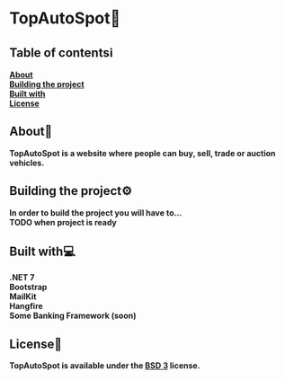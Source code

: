 # TopAutoSpot🚦

## Table of contentsℹ️
<strong>[About](#about)
<br />
[Building the project](#building-the-project)
<br />
[Built with](#built-with)
<br />
[License](#license)
<br />
</strong>

## About📝
<strong>
TopAutoSpot is a website where people can buy, sell, trade or auction vehicles.

## Building the project⚙️
<strong>
In order to build the project you will have to... 
<br />
TODO when project is ready
</strong>

## Built with💻
<strong>.NET 7</strong>
<br />
<strong>Bootstrap</strong>
<br />
<strong>MailKit</strong>
<br />
<strong>Hangfire</strong>
<br />
<strong>Some Banking Framework (soon)</strong>

## License📃
<strong>
TopAutoSpot is available under the <a href="https://choosealicense.com/licenses/bsd-3-clause/">BSD 3</a> license.
</strong>
